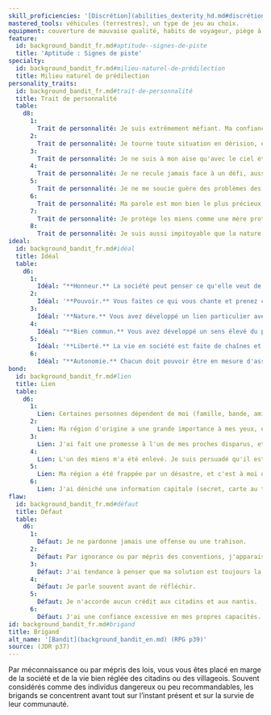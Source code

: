 ```yaml
---
skill_proficiencies: '[Discrétion](abilities_dexterity_hd.md#discrétion) ou [Intimidation](abilities_charisma_hd.md#intimidation), [Survie](abilities_wisdom_hd.md#survie).'
mastered_tools: véhicules (terrestres), un type de jeu au choix.
equipment: couverture de mauvaise qualité, habits de voyageur, piège à mâchoires, boîte à amadou, matériel de pêche, outre d’eau, bourse contenant 10 sous.
feature:
  id: background_bandit_fr.md#aptitude--signes-de-piste
  title: 'Aptitude : Signes de piste'
specialty:
  id: background_bandit_fr.md#milieu-naturel-de-prédilection
  title: Milieu naturel de prédilection
personality_traits:
  id: background_bandit_fr.md#trait-de-personnalité
  title: Trait de personnalité
  table:
    d8:
      1:
        Trait de personnalité: Je suis extrêmement méfiant. Ma confiance a un prix, et ce prix est élevé.
      2:
        Trait de personnalité: Je tourne toute situation en dérision, et fais fi des sentiments des autres.
      3:
        Trait de personnalité: Je ne suis à mon aise qu'avec le ciel étoilé comme toit.
      4:
        Trait de personnalité: Je ne recule jamais face à un défi, aussi insurmontable soit-il.
      5:
        Trait de personnalité: Je ne me soucie guère des problèmes des autres.
      6:
        Trait de personnalité: Ma parole est mon bien le plus précieux, je ne la donne jamais à la légère.
      7:
        Trait de personnalité: Je protège les miens comme une mère protège ses petits.
      8:
        Trait de personnalité: Je suis aussi impitoyable que la nature peut l'être. La survie est à ce prix.
ideal:
  id: background_bandit_fr.md#idéal
  title: Idéal
  table:
    d6:
      1:
        Idéal: "**Honneur.** La société peut penser ce qu'elle veut de vous. Ce qui vous importe avant tout, c'est votre conscience."
      2:
        Idéal: '**Pouvoir.** Vous faites ce qui vous chante et prenez ce dont vous avez besoin quand vous en avez besoin.'
      3:
        Idéal: '**Nature.** Vous avez développé un lien particulier avec la nature et souhaitez la préserver de la corruption de la civilisation.'
      4:
        Idéal: "**Bien commun.** Vous avez développé un sens élevé du partage, et vous mettez souvent l'intérêt de la communauté avant le vôtre."
      5:
        Idéal: '**Liberté.** La vie en société est faite de chaînes et de restrictions et vous ne comptez pas vous laisser emprisonner.'
      6:
        Idéal: "**Autonomie.** Chacun doit pouvoir être en mesure d'assurer sa propre survie."
bond:
  id: background_bandit_fr.md#lien
  title: Lien
  table:
    d6:
      1:
        Lien: Certaines personnes dépendent de moi (famille, bande, amis) et je veux être digne de leur attachement.
      2:
        Lien: Ma région d'origine a une grande importance à mes yeux, et je ferai tout ce qui est en mon pouvoir pour la préserver.
      3:
        Lien: J'ai fait une promesse à l'un de mes proches disparus, et je tiendrai parole.
      4:
        Lien: L'un des miens m'a été enlevé. Je suis persuadé qu'il est encore en vie quelque part, et j'ai juré de le retrouver et de le ramener chez lui.
      5:
        Lien: Ma région a été frappée par un désastre, et c'est à moi qu'il revient de trouver le moyen de restaurer ce qui peut l'être.
      6:
        Lien: J'ai déniché une information capitale (secret, carte au trésor, etc.) qui pourrait assurer définitivement la prospérité de ma communauté, et je compte bien en profiter.
flaw:
  id: background_bandit_fr.md#défaut
  title: Défaut
  table:
    d6:
      1:
        Défaut: Je ne pardonne jamais une offense ou une trahison.
      2:
        Défaut: Par ignorance ou par mépris des conventions, j'apparais souvent comme un rustre.
      3:
        Défaut: J'ai tendance à penser que ma solution est toujours la meilleure.
      4:
        Défaut: Je parle souvent avant de réfléchir.
      5:
        Défaut: Je n'accorde aucun crédit aux citadins et aux nantis.
      6:
        Défaut: J'ai une confiance excessive en mes propres capacités.
id: background_bandit_fr.md#brigand
title: Brigand
alt_name: '[Bandit](background_bandit_en.md) (RPG p39)'
source: (JDR p37)
---
```


Par méconnaissance ou par mépris des lois, vous vous êtes placé en marge de la société et de la vie bien réglée des citadins ou des villageois. Souvent considérés comme des individus dangereux ou peu recommandables, les brigands se concentrent avant tout sur l’instant présent et sur la survie de leur communauté.

